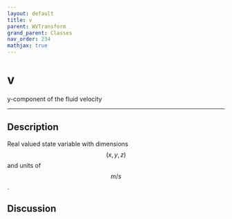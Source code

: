 ```yaml
---
layout: default
title: v
parent: WVTransform
grand_parent: Classes
nav_order: 234
mathjax: true
---
```


#  v

y-component of the fluid velocity


---

## Description
Real valued state variable with dimensions $$(x,y,z)$$ and units of $$m/s$$.

## Discussion

